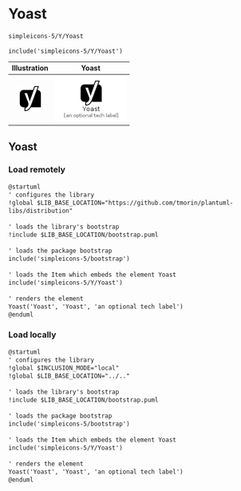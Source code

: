 # Yoast


```text
simpleicons-5/Y/Yoast
```

```text
include('simpleicons-5/Y/Yoast')
```



| Illustration | Yoast |
| :---: | :---: |
| ![illustration for Illustration](../../simpleicons-5/Y/Yoast.png) | ![illustration for Yoast](../../simpleicons-5/Y/Yoast.Local.png) |




## Yoast

### Load remotely
```plantuml
@startuml
' configures the library
!global $LIB_BASE_LOCATION="https://github.com/tmorin/plantuml-libs/distribution"

' loads the library's bootstrap
!include $LIB_BASE_LOCATION/bootstrap.puml

' loads the package bootstrap
include('simpleicons-5/bootstrap')

' loads the Item which embeds the element Yoast
include('simpleicons-5/Y/Yoast')

' renders the element
Yoast('Yoast', 'Yoast', 'an optional tech label')
@enduml
```

### Load locally
```plantuml
@startuml
' configures the library
!global $INCLUSION_MODE="local"
!global $LIB_BASE_LOCATION="../.."

' loads the library's bootstrap
!include $LIB_BASE_LOCATION/bootstrap.puml

' loads the package bootstrap
include('simpleicons-5/bootstrap')

' loads the Item which embeds the element Yoast
include('simpleicons-5/Y/Yoast')

' renders the element
Yoast('Yoast', 'Yoast', 'an optional tech label')
@enduml
```

